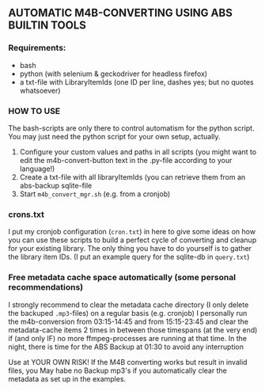 ## AUTOMATIC M4B-CONVERTING USING ABS BUILTIN TOOLS
### Requirements:
- bash
- python (with selenium & geckodriver for headless firefox)
- a txt-file with LibraryItemIds (one ID per line, dashes yes; but no quotes whatsoever)
 
### HOW TO USE
The bash-scripts are only there to control automatism for the python script. You may just need the python script for your own setup, actually.

1. Configure your custom values and paths in all scripts (you might want to edit the m4b-convert-button text in the .py-file according to your language!)
2. Create a txt-file with all libraryItemIds (you can retrieve them from an abs-backup sqlite-file
3. Start `m4b_convert_mgr.sh` (e.g. from a cronjob)

### crons.txt
I put my cronjob configuration (`cron.txt`) in here to give some ideas on how you can use these scripts to build a perfect cycle of converting and cleanup for your existing library.
The only thing you have to do yourself is to gather the library item IDs. (I put an example query for the sqlite-db in `query.txt`)

### Free metadata cache space automatically (some personal recommendations)
I strongly recommend to clear the metadata cache directory (I only delete the backuped `.mp3`-files) on a regular basis (e.g. cronjob)
I personally run the m4b-conversion from 03:15-14:45 and from 15:15-23:45 and clear the metadata-cache items 2 times in between those timespans (at the very end) if (and only IF) no more ffmpeg-processes are running at that time.
In the night, there is time for the ABS Backup at 01:30 to avoid any interruption



Use at YOUR OWN RISK! 
If the M4B converting works but result in invalid files, you May habe no Backup mp3's if you automatically clear the metadata as set up in the examples.
